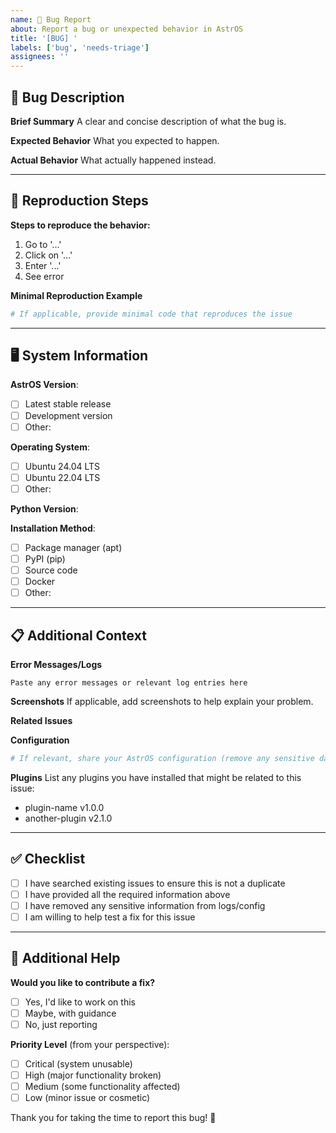 ```yaml
---
name: 🐛 Bug Report
about: Report a bug or unexpected behavior in AstrOS
title: '[BUG] '
labels: ['bug', 'needs-triage']
assignees: ''
---
```


## 🐛 Bug Description

**Brief Summary**
A clear and concise description of what the bug is.

**Expected Behavior**
What you expected to happen.

**Actual Behavior**
What actually happened instead.

---

## 🔄 Reproduction Steps

**Steps to reproduce the behavior:**
1. Go to '...'
2. Click on '...'
3. Enter '...'
4. See error

**Minimal Reproduction Example**
```python
# If applicable, provide minimal code that reproduces the issue
```

---

## 🖥️ System Information

**AstrOS Version**: 
- [ ] Latest stable release
- [ ] Development version
- [ ] Other: <!-- Please specify -->

**Operating System**:
- [ ] Ubuntu 24.04 LTS
- [ ] Ubuntu 22.04 LTS
- [ ] Other: <!-- Please specify -->

**Python Version**: <!-- e.g., 3.12.1 -->

**Installation Method**:
- [ ] Package manager (apt)
- [ ] PyPI (pip)
- [ ] Source code
- [ ] Docker
- [ ] Other: <!-- Please specify -->

---

## 📋 Additional Context

**Error Messages/Logs**
```
Paste any error messages or relevant log entries here
```

**Screenshots**
If applicable, add screenshots to help explain your problem.

**Related Issues**
<!-- Link any related issues, e.g., #123 -->

**Configuration**
```yaml
# If relevant, share your AstrOS configuration (remove any sensitive data like API keys)
```

**Plugins**
List any plugins you have installed that might be related to this issue:
- plugin-name v1.0.0
- another-plugin v2.1.0

---

## ✅ Checklist

- [ ] I have searched existing issues to ensure this is not a duplicate
- [ ] I have provided all the required information above
- [ ] I have removed any sensitive information from logs/config
- [ ] I am willing to help test a fix for this issue

---

## 🤝 Additional Help

**Would you like to contribute a fix?**
- [ ] Yes, I'd like to work on this
- [ ] Maybe, with guidance
- [ ] No, just reporting

**Priority Level** (from your perspective):
- [ ] Critical (system unusable)
- [ ] High (major functionality broken)
- [ ] Medium (some functionality affected)
- [ ] Low (minor issue or cosmetic)

Thank you for taking the time to report this bug! 🙏